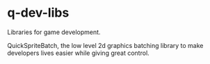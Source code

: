 q-dev-libs
==========

Libraries for game development.

QuickSpriteBatch, the low level 2d graphics batching library to make developers lives easier while giving great control.
